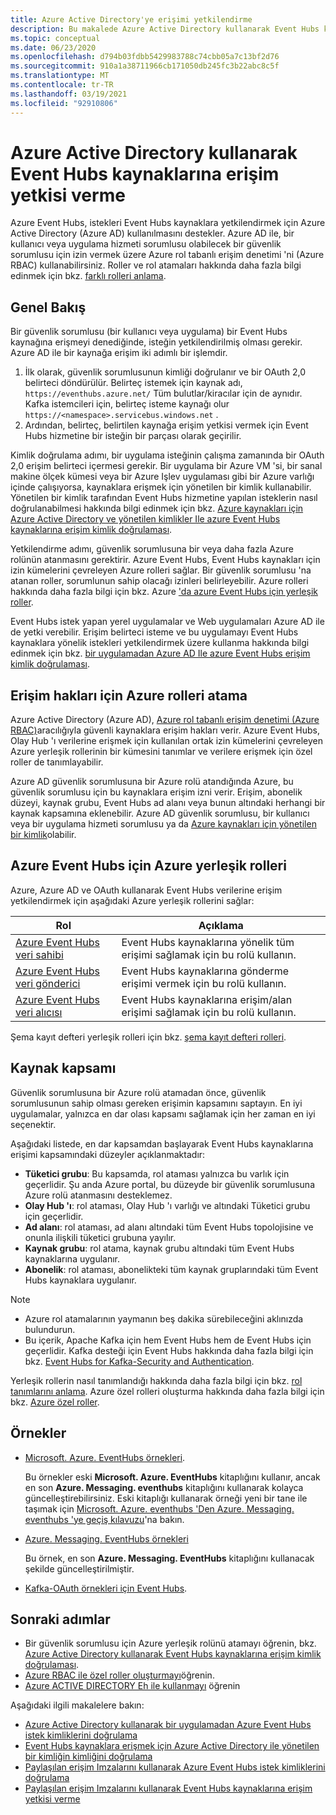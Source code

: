 ```yaml
---
title: Azure Active Directory'ye erişimi yetkilendirme
description: Bu makalede Azure Active Directory kullanarak Event Hubs kaynaklarına erişimi yetkilendirme hakkında bilgi sağlanır.
ms.topic: conceptual
ms.date: 06/23/2020
ms.openlocfilehash: d794b03fdbb5429983788c74cbb05a7c13bf2d76
ms.sourcegitcommit: 910a1a38711966cb171050db245fc3b22abc8c5f
ms.translationtype: MT
ms.contentlocale: tr-TR
ms.lasthandoff: 03/19/2021
ms.locfileid: "92910806"
---
```

# <a name="authorize-access-to-event-hubs-resources-using-azure-active-directory"></a>Azure Active Directory kullanarak Event Hubs kaynaklarına erişim yetkisi verme
Azure Event Hubs, istekleri Event Hubs kaynaklara yetkilendirmek için Azure Active Directory (Azure AD) kullanılmasını destekler. Azure AD ile, bir kullanıcı veya uygulama hizmeti sorumlusu olabilecek bir güvenlik sorumlusu için izin vermek üzere Azure rol tabanlı erişim denetimi 'ni (Azure RBAC) kullanabilirsiniz. Roller ve rol atamaları hakkında daha fazla bilgi edinmek için bkz. [farklı rolleri anlama](../role-based-access-control/overview.md).

## <a name="overview"></a>Genel Bakış
Bir güvenlik sorumlusu (bir kullanıcı veya uygulama) bir Event Hubs kaynağına erişmeyi denediğinde, isteğin yetkilendirilmiş olması gerekir. Azure AD ile bir kaynağa erişim iki adımlı bir işlemdir. 

 1. İlk olarak, güvenlik sorumlusunun kimliği doğrulanır ve bir OAuth 2,0 belirteci döndürülür. Belirteç istemek için kaynak adı, `https://eventhubs.azure.net/` Tüm bulutlar/kiracılar için de aynıdır. Kafka istemcileri için, belirteç isteme kaynağı olur `https://<namespace>.servicebus.windows.net` .
 1. Ardından, belirteç, belirtilen kaynağa erişim yetkisi vermek için Event Hubs hizmetine bir isteğin bir parçası olarak geçirilir.

Kimlik doğrulama adımı, bir uygulama isteğinin çalışma zamanında bir OAuth 2,0 erişim belirteci içermesi gerekir. Bir uygulama bir Azure VM 'si, bir sanal makine ölçek kümesi veya bir Azure Işlev uygulaması gibi bir Azure varlığı içinde çalışıyorsa, kaynaklara erişmek için yönetilen bir kimlik kullanabilir. Yönetilen bir kimlik tarafından Event Hubs hizmetine yapılan isteklerin nasıl doğrulanabilmesi hakkında bilgi edinmek için bkz. [Azure kaynakları için Azure Active Directory ve yönetilen kimlikler Ile azure Event Hubs kaynaklarına erişim kimlik doğrulaması](authenticate-managed-identity.md). 

Yetkilendirme adımı, güvenlik sorumlusuna bir veya daha fazla Azure rolünün atanmasını gerektirir. Azure Event Hubs, Event Hubs kaynakları için izin kümelerini çevreleyen Azure rolleri sağlar. Bir güvenlik sorumlusu 'na atanan roller, sorumlunun sahip olacağı izinleri belirleyebilir. Azure rolleri hakkında daha fazla bilgi için bkz. Azure ['da azure Event Hubs için yerleşik roller](#azure-built-in-roles-for-azure-event-hubs). 

Event Hubs istek yapan yerel uygulamalar ve Web uygulamaları Azure AD ile de yetki verebilir. Erişim belirteci isteme ve bu uygulamayı Event Hubs kaynaklara yönelik istekleri yetkilendirmek üzere kullanma hakkında bilgi edinmek için bkz. [bir uygulamadan Azure AD Ile azure Event Hubs erişim kimlik doğrulaması](authenticate-application.md). 

## <a name="assign-azure-roles-for-access-rights"></a>Erişim hakları için Azure rolleri atama
Azure Active Directory (Azure AD), [Azure rol tabanlı erişim denetimi (Azure RBAC)](../role-based-access-control/overview.md)aracılığıyla güvenli kaynaklara erişim hakları verir. Azure Event Hubs, Olay Hub 'ı verilerine erişmek için kullanılan ortak izin kümelerini çevreleyen Azure yerleşik rollerinin bir kümesini tanımlar ve verilere erişmek için özel roller de tanımlayabilir.

Azure AD güvenlik sorumlusuna bir Azure rolü atandığında Azure, bu güvenlik sorumlusu için bu kaynaklara erişim izni verir. Erişim, abonelik düzeyi, kaynak grubu, Event Hubs ad alanı veya bunun altındaki herhangi bir kaynak kapsamına eklenebilir. Azure AD güvenlik sorumlusu, bir kullanıcı veya bir uygulama hizmeti sorumlusu ya da [Azure kaynakları için yönetilen bir kimlik](../active-directory/managed-identities-azure-resources/overview.md)olabilir.

## <a name="azure-built-in-roles-for-azure-event-hubs"></a>Azure Event Hubs için Azure yerleşik rolleri
Azure, Azure AD ve OAuth kullanarak Event Hubs verilerine erişim yetkilendirmek için aşağıdaki Azure yerleşik rollerini sağlar:

| Rol | Açıklama | 
| ---- | ----------- | 
| [Azure Event Hubs veri sahibi](../role-based-access-control/built-in-roles.md#azure-event-hubs-data-owner) | Event Hubs kaynaklarına yönelik tüm erişimi sağlamak için bu rolü kullanın. |
| [Azure Event Hubs veri gönderici](../role-based-access-control/built-in-roles.md#azure-event-hubs-data-sender) | Event Hubs kaynaklarına gönderme erişimi vermek için bu rolü kullanın. |
| [Azure Event Hubs veri alıcısı](../role-based-access-control/built-in-roles.md#azure-event-hubs-data-receiver) | Event Hubs kaynaklarına erişim/alan erişimi sağlamak için bu rolü kullanın. |

Şema kayıt defteri yerleşik rolleri için bkz. [şema kayıt defteri rolleri](schema-registry-overview.md#azure-role-based-access-control).

## <a name="resource-scope"></a>Kaynak kapsamı 
Güvenlik sorumlusuna bir Azure rolü atamadan önce, güvenlik sorumlusunun sahip olması gereken erişimin kapsamını saptayın. En iyi uygulamalar, yalnızca en dar olası kapsamı sağlamak için her zaman en iyi seçenektir.

Aşağıdaki listede, en dar kapsamdan başlayarak Event Hubs kaynaklarına erişimi kapsamındaki düzeyler açıklanmaktadır:

- **Tüketici grubu**: Bu kapsamda, rol ataması yalnızca bu varlık için geçerlidir. Şu anda Azure portal, bu düzeyde bir güvenlik sorumlusuna Azure rolü atanmasını desteklemez. 
- **Olay Hub 'ı**: rol ataması, Olay Hub 'ı varlığı ve altındaki Tüketici grubu için geçerlidir.
- **Ad alanı**: rol ataması, ad alanı altındaki tüm Event Hubs topolojisine ve onunla ilişkili tüketici grubuna yayılır.
- **Kaynak grubu**: rol atama, kaynak grubu altındaki tüm Event Hubs kaynaklarına uygulanır.
- **Abonelik**: rol ataması, abonelikteki tüm kaynak gruplarındaki tüm Event Hubs kaynaklara uygulanır.

> [!NOTE]
> - Azure rol atamalarının yaymanın beş dakika sürebileceğini aklınızda bulundurun. 
> - Bu içerik, Apache Kafka için hem Event Hubs hem de Event Hubs için geçerlidir. Kafka desteği için Event Hubs hakkında daha fazla bilgi için bkz. [Event Hubs for Kafka-Security and Authentication](event-hubs-for-kafka-ecosystem-overview.md#security-and-authentication).


Yerleşik rollerin nasıl tanımlandığı hakkında daha fazla bilgi için bkz. [rol tanımlarını anlama](../role-based-access-control/role-definitions.md#management-and-data-operations). Azure özel rolleri oluşturma hakkında daha fazla bilgi için bkz. [Azure özel roller](../role-based-access-control/custom-roles.md).



## <a name="samples"></a>Örnekler
- [Microsoft. Azure. EventHubs örnekleri](https://github.com/Azure/azure-event-hubs/tree/master/samples/DotNet/Microsoft.Azure.EventHubs/Rbac). 
    
    Bu örnekler eski **Microsoft. Azure. EventHubs** kitaplığını kullanır, ancak en son **Azure. Messaging. eventhubs** kitaplığını kullanarak kolayca güncelleştirebilirsiniz. Eski kitaplığı kullanarak örneği yeni bir tane ile taşımak için [Microsoft. Azure. eventhubs 'Den Azure. Messaging. eventhubs 'ye geçiş kılavuzu](https://github.com/Azure/azure-sdk-for-net/blob/master/sdk/eventhub/Azure.Messaging.EventHubs/MigrationGuide.md)'na bakın.
- [Azure. Messaging. EventHubs örnekleri](https://github.com/Azure/azure-event-hubs/tree/master/samples/DotNet/Azure.Messaging.EventHubs/ManagedIdentityWebApp)

    Bu örnek, en son **Azure. Messaging. EventHubs** kitaplığını kullanacak şekilde güncelleştirilmiştir.
- [Kafka-OAuth örnekleri için Event Hubs](https://github.com/Azure/azure-event-hubs-for-kafka/tree/master/tutorials/oauth). 


## <a name="next-steps"></a>Sonraki adımlar
- Bir güvenlik sorumlusu için Azure yerleşik rolünü atamayı öğrenin, bkz. [Azure Active Directory kullanarak Event Hubs kaynaklarına erişim kimlik doğrulaması](authenticate-application.md).
- [Azure RBAC ile özel roller oluşturmayı](https://github.com/Azure/azure-event-hubs/tree/master/samples/DotNet/Microsoft.Azure.EventHubs/Rbac/CustomRole)öğrenin.
- [Azure ACTIVE DIRECTORY Eh ile kullanmayı](https://github.com/Azure/azure-event-hubs/tree/master/samples/DotNet/Microsoft.Azure.EventHubs/Rbac/AzureEventHubsSDK) öğrenin

Aşağıdaki ilgili makalelere bakın:

- [Azure Active Directory kullanarak bir uygulamadan Azure Event Hubs istek kimliklerini doğrulama](authenticate-application.md)
- [Event Hubs kaynaklara erişmek için Azure Active Directory ile yönetilen bir kimliğin kimliğini doğrulama](authenticate-managed-identity.md)
- [Paylaşılan erişim Imzalarını kullanarak Azure Event Hubs istek kimliklerini doğrulama](authenticate-shared-access-signature.md)
- [Paylaşılan erişim Imzalarını kullanarak Event Hubs kaynaklarına erişim yetkisi verme](authorize-access-shared-access-signature.md)
